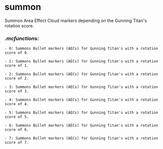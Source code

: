 # summon
Summon Area Effect Cloud markers depending on the Gunning Titan's rotation score.

### *.mcfunction*s:
    - 0: Summons Bullet markers (AECs) for Gunning Titan's with a rotation score of 0.
    
    - 1: Summons Bullet markers (AECs) for Gunning Titan's with a rotation score of 1.
    
    - 2: Summons Bullet markers (AECs) for Gunning Titan's with a rotation score of 2.
    
    - 3: Summons Bullet markers (AECs) for Gunning Titan's with a rotation score of 3.
    
    - 4: Summons Bullet markers (AECs) for Gunning Titan's with a rotation score of 4.
    
    - 5: Summons Bullet markers (AECs) for Gunning Titan's with a rotation score of 5.
    
    - 6: Summons Bullet markers (AECs) for Gunning Titan's with a rotation score of 6.
    
    - 7: Summons Bullet markers (AECs) for Gunning Titan's with a rotation score of 7.
